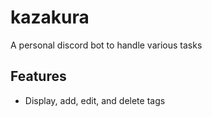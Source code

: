 # kazakura
A personal discord bot to handle various tasks

## Features
- Display, add, edit, and delete tags
